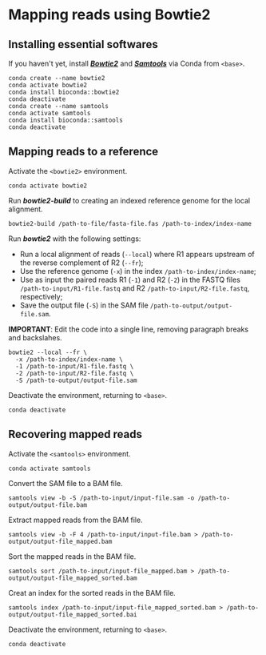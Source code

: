 # Mapping reads using Bowtie2

## Installing essential softwares
If you haven't yet, install [***Bowtie2***](https://github.com/BenLangmead/bowtie2) and [***Samtools***](https://github.com/samtools/samtools) via Conda from `<base>`. 
```
conda create --name bowtie2
conda activate bowtie2
conda install bioconda::bowtie2
conda deactivate
conda create --name samtools
conda activate samtools
conda install bioconda::samtools
conda deactivate
```

## Mapping reads to a reference
Activate the `<bowtie2>` environment.
```
conda activate bowtie2
```

Run ***bowtie2-build*** to creating an indexed reference genome for the local alignment.
```
bowtie2-build /path-to-file/fasta-file.fas /path-to-index/index-name
```

Run ***bowtie2*** with the following settings:
- Run a local alignment of reads (`--local`) where R1 appears upstream of the reverse complement of R2 (`--fr`);
- Use the reference genome (`-x`) in the index `/path-to-index/index-name`;
- Use as input the paired reads R1 (`-1`) and R2 (`-2`) in the FASTQ files `/path-to-input/R1-file.fastq` and R2 `/path-to-input/R2-file.fastq`, respectively;
- Save the output file (`-S`) in the SAM file `/path-to-output/output-file.sam`.

**IMPORTANT**: Edit the code into a single line, removing paragraph breaks and backslahes.
```
bowtie2 --local --fr \
  -x /path-to-index/index-name \
  -1 /path-to-input/R1-file.fastq \
  -2 /path-to-input/R2-file.fastq \
  -S /path-to-output/output-file.sam
```

Deactivate the environment, returning to `<base>`.
```
conda deactivate
```


## Recovering mapped reads
Activate the `<samtools>` environment.
```
conda activate samtools
```

Convert the SAM file to a BAM file.
```
samtools view -b -S /path-to-input/input-file.sam -o /path-to-output/output-file.bam
```

Extract mapped reads from the BAM file.
```
samtools view -b -F 4 /path-to-input/input-file.bam > /path-to-output/output-file_mapped.bam
```

Sort the mapped reads in the BAM file.
```
samtools sort /path-to-input/input-file_mapped.bam > /path-to-output/output-file_mapped_sorted.bam
```

Creat an index for the sorted reads in the BAM file.
```
samtools index /path-to-input/input-file_mapped_sorted.bam > /path-to-output/output-file_mapped_sorted.bai
```

Deactivate the environment, returning to `<base>`.
```
conda deactivate
```
